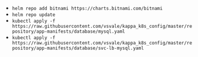 - `helm repo add bitnami https://charts.bitnami.com/bitnami`
- `helm repo update`
- `kubectl apply -f https://raw.githubusercontent.com/vsvale/kappa_k8s_config/master/repository/app-manifests/database/mysql.yaml`
- `kubectl apply -f https://raw.githubusercontent.com/vsvale/kappa_k8s_config/master/repository/app-manifests/database/svc-lb-mysql.yaml`
